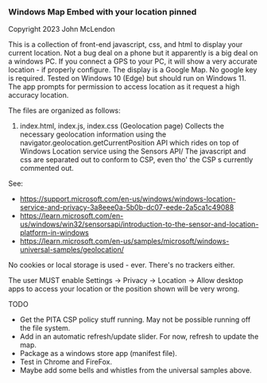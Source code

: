 ### Windows Map Embed with your location pinned
Copyright 2023 John McLendon

This is a collection of front-end javascript, css, and html to display your current location.
Not a bug deal on a phone but it apparently is a big deal on a windows PC.
If you connect a GPS to your PC, it will show a very accurate location - if properly configure.
The display is a Google Map. No google key is required. Tested on Windows 10 (Edge) but should run on Windows 11.
The app prompts for permission to access location as it request a high accuracy location.

The files are organized as follows:

1. index.html, index.js, index.css (Geolocation page)
Collects the necessary geolocation information using the navigator.geolocation.getCurrentPosition API
which rides on top of Windows Location service using the Sensors API/ The javascript and css are 
separated out to conform to CSP, even tho' the CSP s currently commented out.

See:
- https://support.microsoft.com/en-us/windows/windows-location-service-and-privacy-3a8eee0a-5b0b-dc07-eede-2a5ca1c49088
- https://learn.microsoft.com/en-us/windows/win32/sensorsapi/introduction-to-the-sensor-and-location-platform-in-windows
- https://learn.microsoft.com/en-us/samples/microsoft/windows-universal-samples/geolocation/

No cookies or local storage is used - ever. There's no trackers either.

The user MUST enable Settings -> Privacy -> Location -> Allow desktop apps to access your location
or the position shown will be very wrong.


TODO 
- Get the PITA CSP policy stuff running. May not be possible running off the file system.
- Add in an automatic refresh/update slider. For now, refresh to update the map.
- Package as a windows store app (manifest file).
- Test in Chrome and FireFox.
- Maybe add some bells and whistles from the universal samples above.
